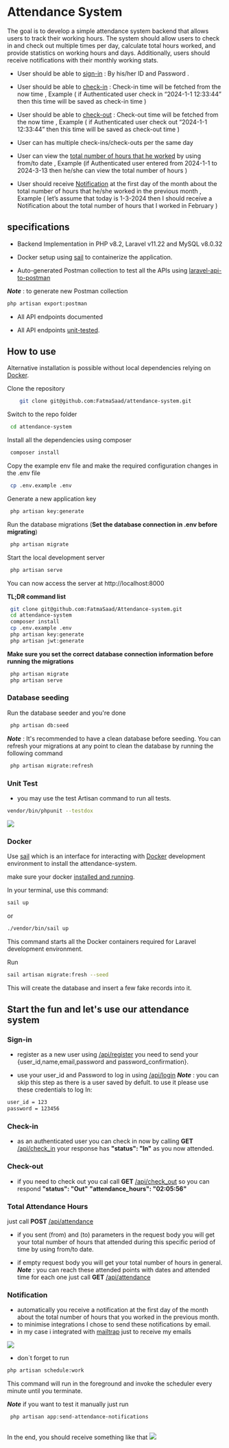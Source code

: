 # Attendance System

The goal is to develop a simple attendance system backend that allows users to track their
working hours. The system should allow users to check in and check out multiple times per day,
calculate total hours worked, and provide statistics on working hours and days. Additionally,
users should receive notifications with their monthly working stats.

- User should be able to [sign-in](#sign-in) : By his/her ID and Password .

- User should be able to [check-in](#check-in) : Check-in time will be fetched from the now time , Example ( if Authenticated user check in “2024-1-1 12:33:44” then this time will be saved as check-in time )

- User should be able to [check-out](#check-out) : Check-out time will be fetched from the now time , Example ( if Authenticated user check out “2024-1-1 12:33:44” then this time will be saved as check-out time )

- User can has multiple check-ins/check-outs per the same day

- User can view the [total number of hours that he worked](#Total-Attendance-Hours) by using from/to date , Example
(if Authenticated user entered from 2024-1-1 to 2024-3-13 then he/she can view the
total number of hours )

- User should receive [Notification](#Notification) at the first day of the month about the total number of hours that he/she worked in the previous month , Example ( let’s assume that today is
1-3-2024 then I should receive a Notification about the total number of hours that I
worked in February )

## specifications

- Backend Implementation in PHP v8.2, Laravel v11.22 and MySQL v8.0.32

- Docker setup using [sail](https://laravel.com/docs/11.x/sail#introduction) to containerize the application.

- Auto-generated Postman collection to test all the APIs using [laravel-api-to-postman](https://github.com/andreaselia/laravel-api-to-postman)

***Note*** : to generate new Postman collection
```bash
php artisan export:postman

```

- All API endpoints documented

- All API endpoints [unit-tested](#Unit-Test).


## How to use
Alternative installation is possible without local dependencies relying on [Docker](#Docker). 

Clone the repository
```bash
    git clone git@github.com:FatmaSaad/attendance-system.git
```

Switch to the repo folder
```bash
 cd attendance-system
 ```
Install all the dependencies using composer
```bash
 composer install
```
Copy the example env file and make the required configuration changes in the .env file
```bash
 cp .env.example .env
```
Generate a new application key
```bash
 php artisan key:generate
```

Run the database migrations (**Set the database connection in .env before migrating**)
```bash
 php artisan migrate
```
Start the local development server

```bash
 php artisan serve
```
You can now access the server at http://localhost:8000

**TL;DR command list**

```bash
 git clone git@github.com:FatmaSaad/Attendance-system.git
 cd attendance-system
 composer install
 cp .env.example .env
 php artisan key:generate
 php artisan jwt:generate 

 ```
**Make sure you set the correct database connection information before running the migrations** 

```bash
 php artisan migrate
 php artisan serve
```
### Database seeding

Run the database seeder and you're done

```bash
 php artisan db:seed
```
***Note*** : It's recommended to have a clean database before seeding. You can refresh your migrations at any point to clean the database by running the following command

```bash
 php artisan migrate:refresh
```  
### Unit Test

- you may use the test Artisan command to run all tests.

```bash
vendor/bin/phpunit --testdox
```
![](public/images/tests.png)

### Docker
Use [sail](https://laravel.com/docs/11.x/sail#introduction) which is an interface for interacting with  [Docker](https://www.docker.com/) development environment to install the attendance-system.

make sure your docker [installed and running](https://docs.docker.com/engine/install/).

In your terminal, use this command:

```bash
sail up
```
or

```bash
./vendor/bin/sail up
```
This command starts all the Docker containers required for Laravel development environment.

Run 

```bash
sail artisan migrate:fresh --seed
```
 This will create the database and insert a few fake records into it.


## Start the fun and let's use our attendance system 

### Sign-in
- register as a new user using [/api/register]()
 you need to send your {user_id,name,email,password and password_confirmation}.

- use your user_id and Password to log in using [/api/login]() 
    ***Note*** : you can skip this step as there is a user saved by defult. 
 to use it please use these credentials to log In:
```bash
user_id = 123
password = 123456

```
### Check-in
- as an authenticated user you can check in now by calling **GET** [/api/check_in]()
 your response has  **"status": "In"** as you now attended.
### Check-out
- if you need to check out you cal call **GET** [/api/check_out]()
 so you can respond **"status": "Out"**
                         **"attendance_hours": "02:05:56"**
### Total Attendance Hours
just call  **POST** [/api/attendance]()
- if you sent (from) and (to) parameters in the request body
 you will get your total number of hours that attended during this specific period of time by using from/to date.

- if empty request body
 you will get your total number of hours in general.
      ***Note*** : you can reach these attended points with dates and attended time for each one just call **GET** [/api/attendance]()
      
### Notification
- automatically you receive a notification at the first day of the month about the total number of hours that you worked in the previous month.
- to minimise integrations I chose to send these notifications by email.
- in my case i integrated with [mailtrap](https://mailtrap.io) just to receive my emails

![](public/images/mailtrap.png')

- don`t forget to run

```bash
php artisan schedule:work
```
This command will run in the foreground and invoke the scheduler every minute until you terminate.

 ***Note***  if you want to test it manually just run 
```bash
 php artisan app:send-attendance-notifications
 
```
In the end, you should receive something like that
![](public/images/email.png)
